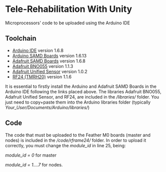 # Tele-Rehabilitation With Unity
Microprocessors' code to be uploaded using the Arduino IDE

## Toolchain
* [Arduino IDE](https://www.arduino.cc/en/Main/OldSoftwareReleases) version 1.6.8
* [Arduino SAMD Boards](https://learn.adafruit.com/adafruit-feather-m0-basic-proto/setup) version 1.6.13
* [Adafruit SAMD Boards](https://learn.adafruit.com/adafruit-feather-m0-basic-proto/using-with-arduino-ide) version 1.6.8
* [Adafruit BNO055](https://github.com/adafruit/Adafruit_BNO055) version 1.1.3
* [Adafruit Unified Sensor](https://github.com/adafruit/Adafruit_Sensor) version 1.0.2
* [RF24 (TMRH20)](https://github.com/nRF24/RF24) version 1.1.6 

It is essential to firstly install the Arduino and Adafruit SAMD Boards in the Arduino IDE following the links placed above.
The libraries Adafruit BNO055, Adafruit Unified Sensor, and RF24, are included in the */libraries/* folder. You just need to copy+paste them into the Arduino libraries folder (typically *Your_User/Documents/Arduino/libraries/*)

## Code

The code that must be uploaded to the Feather M0 boards (master and nodes) is included in the */code/rframe24/* folder. In order to upload it correctly, you must change the *module_id* in line 25, being:

*module_id = 0* for master

*module_id = 1....7* for nodes.

